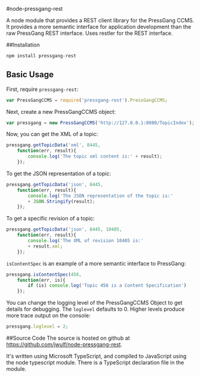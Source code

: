 #node-pressgang-rest

A node module that provides a REST client library for the PressGang CCMS. It provides a more semantic interface for application development than the raw PressGang REST interface. Uses restler for the REST interface.

##Installation

```bash
npm install pressgang-rest
```
## Basic Usage

First, require `pressgang-rest`:

```js
var PressGangCCMS = require('pressgang-rest').PressGangCCMS;
```
Next, create a new PressGangCCMS object:

```js
var pressgang = new PressGangCCMS('http://127.0.0.1:8080/TopicIndex');
```

Now, you can get the XML of a topic:

```js
pressgang.getTopicData('xml', 8445, 
	function(err, result){
		console.log('The topic xml content is:' + result);
	});
```

To get the JSON representation of a topic:

```js
pressgang.getTopicData('json', 8445, 
	function(err, result){
		console.log('The JSON representation of the topic is:' 
		+ JSON.Stringify(result);
	});
```

To get a specific revision of a topic:

```js
pressgang.getTopicData('json', 8445, 10405, 
    function(err, result){
		console.log('The XML of revision 10405 is:' 
		+ result.xml;
	});
```

`isContentSpec` is an example of a more semantic interface to PressGang:

```js
pressgang.isContentSpec(456, 
	function(err, is){
		if (is) console.log('Topic 456 is a Content Specification')
	});
```

You can change the logging level of the PressGangCCMS Object to get details for debugging. The `loglevel` defaults to 0. Higher levels produce more trace output on the console:

```js
pressgang.loglevel = 2;
```

##Source Code
The source is hosted on github at https://github.com/jwulf/node-pressgang-rest.

It's written using Microsoft TypeScript, and compiled to JavaScript using the node typescript module. There is a TypeScript declaration file in the module.

